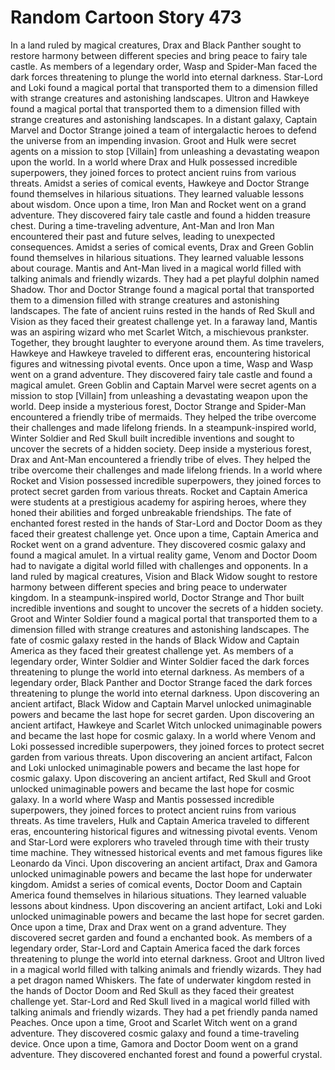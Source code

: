 # Random Cartoon Story 473

In a land ruled by magical creatures, Drax and Black Panther sought to restore harmony between different species and bring peace to fairy tale castle.
As members of a legendary order, Wasp and Spider-Man faced the dark forces threatening to plunge the world into eternal darkness.
Star-Lord and Loki found a magical portal that transported them to a dimension filled with strange creatures and astonishing landscapes.
Ultron and Hawkeye found a magical portal that transported them to a dimension filled with strange creatures and astonishing landscapes.
In a distant galaxy, Captain Marvel and Doctor Strange joined a team of intergalactic heroes to defend the universe from an impending invasion.
Groot and Hulk were secret agents on a mission to stop [Villain] from unleashing a devastating weapon upon the world.
In a world where Drax and Hulk possessed incredible superpowers, they joined forces to protect ancient ruins from various threats.
Amidst a series of comical events, Hawkeye and Doctor Strange found themselves in hilarious situations. They learned valuable lessons about wisdom.
Once upon a time, Iron Man and Rocket went on a grand adventure. They discovered fairy tale castle and found a hidden treasure chest.
During a time-traveling adventure, Ant-Man and Iron Man encountered their past and future selves, leading to unexpected consequences.
Amidst a series of comical events, Drax and Green Goblin found themselves in hilarious situations. They learned valuable lessons about courage.
Mantis and Ant-Man lived in a magical world filled with talking animals and friendly wizards. They had a pet playful dolphin named Shadow.
Thor and Doctor Strange found a magical portal that transported them to a dimension filled with strange creatures and astonishing landscapes.
The fate of ancient ruins rested in the hands of Red Skull and Vision as they faced their greatest challenge yet.
In a faraway land, Mantis was an aspiring wizard who met Scarlet Witch, a mischievous prankster. Together, they brought laughter to everyone around them.
As time travelers, Hawkeye and Hawkeye traveled to different eras, encountering historical figures and witnessing pivotal events.
Once upon a time, Wasp and Wasp went on a grand adventure. They discovered fairy tale castle and found a magical amulet.
Green Goblin and Captain Marvel were secret agents on a mission to stop [Villain] from unleashing a devastating weapon upon the world.
Deep inside a mysterious forest, Doctor Strange and Spider-Man encountered a friendly tribe of mermaids. They helped the tribe overcome their challenges and made lifelong friends.
In a steampunk-inspired world, Winter Soldier and Red Skull built incredible inventions and sought to uncover the secrets of a hidden society.
Deep inside a mysterious forest, Drax and Ant-Man encountered a friendly tribe of elves. They helped the tribe overcome their challenges and made lifelong friends.
In a world where Rocket and Vision possessed incredible superpowers, they joined forces to protect secret garden from various threats.
Rocket and Captain America were students at a prestigious academy for aspiring heroes, where they honed their abilities and forged unbreakable friendships.
The fate of enchanted forest rested in the hands of Star-Lord and Doctor Doom as they faced their greatest challenge yet.
Once upon a time, Captain America and Rocket went on a grand adventure. They discovered cosmic galaxy and found a magical amulet.
In a virtual reality game, Venom and Doctor Doom had to navigate a digital world filled with challenges and opponents.
In a land ruled by magical creatures, Vision and Black Widow sought to restore harmony between different species and bring peace to underwater kingdom.
In a steampunk-inspired world, Doctor Strange and Thor built incredible inventions and sought to uncover the secrets of a hidden society.
Groot and Winter Soldier found a magical portal that transported them to a dimension filled with strange creatures and astonishing landscapes.
The fate of cosmic galaxy rested in the hands of Black Widow and Captain America as they faced their greatest challenge yet.
As members of a legendary order, Winter Soldier and Winter Soldier faced the dark forces threatening to plunge the world into eternal darkness.
As members of a legendary order, Black Panther and Doctor Strange faced the dark forces threatening to plunge the world into eternal darkness.
Upon discovering an ancient artifact, Black Widow and Captain Marvel unlocked unimaginable powers and became the last hope for secret garden.
Upon discovering an ancient artifact, Hawkeye and Scarlet Witch unlocked unimaginable powers and became the last hope for cosmic galaxy.
In a world where Venom and Loki possessed incredible superpowers, they joined forces to protect secret garden from various threats.
Upon discovering an ancient artifact, Falcon and Loki unlocked unimaginable powers and became the last hope for cosmic galaxy.
Upon discovering an ancient artifact, Red Skull and Groot unlocked unimaginable powers and became the last hope for cosmic galaxy.
In a world where Wasp and Mantis possessed incredible superpowers, they joined forces to protect ancient ruins from various threats.
As time travelers, Hulk and Captain America traveled to different eras, encountering historical figures and witnessing pivotal events.
Venom and Star-Lord were explorers who traveled through time with their trusty time machine. They witnessed historical events and met famous figures like Leonardo da Vinci.
Upon discovering an ancient artifact, Drax and Gamora unlocked unimaginable powers and became the last hope for underwater kingdom.
Amidst a series of comical events, Doctor Doom and Captain America found themselves in hilarious situations. They learned valuable lessons about kindness.
Upon discovering an ancient artifact, Loki and Loki unlocked unimaginable powers and became the last hope for secret garden.
Once upon a time, Drax and Drax went on a grand adventure. They discovered secret garden and found a enchanted book.
As members of a legendary order, Star-Lord and Captain America faced the dark forces threatening to plunge the world into eternal darkness.
Groot and Ultron lived in a magical world filled with talking animals and friendly wizards. They had a pet dragon named Whiskers.
The fate of underwater kingdom rested in the hands of Doctor Doom and Red Skull as they faced their greatest challenge yet.
Star-Lord and Red Skull lived in a magical world filled with talking animals and friendly wizards. They had a pet friendly panda named Peaches.
Once upon a time, Groot and Scarlet Witch went on a grand adventure. They discovered cosmic galaxy and found a time-traveling device.
Once upon a time, Gamora and Doctor Doom went on a grand adventure. They discovered enchanted forest and found a powerful crystal.